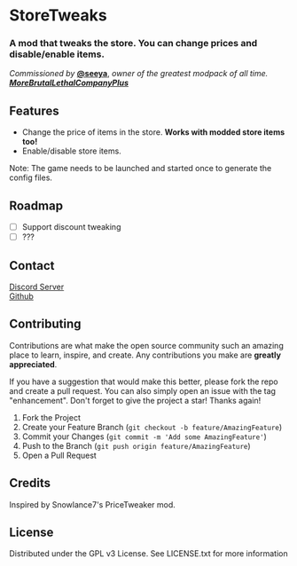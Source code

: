 # StoreTweaks

### A mod that tweaks the store. You can change prices and disable/enable items.

*Commissioned by* [**@seeya**](https://thunderstore.io/c/lethal-company/p/seechela/), *owner of the greatest modpack of all time. [**MoreBrutalLethalCompanyPlus**](https://thunderstore.io/c/lethal-company/p/seechela/MoreBrutalLethalCompanyPlus/)*

## Features

- Change the price of items in the store. **Works with modded store items too!**
- Enable/disable store items.

Note: The game needs to be launched and started once to generate the config files.

## Roadmap

- [ ] Support discount tweaking
- [ ] ???

## Contact

[Discord Server](https://discord.gg/CBfamjDeCG)  
[Github](https://github.com/baldugus/StoreTweaks)

## Contributing

Contributions are what make the open source community such an amazing place to learn, inspire, and create. Any contributions you make are **greatly appreciated**.

If you have a suggestion that would make this better, please fork the repo and create a pull request. You can also simply open an issue with the tag "enhancement".
Don't forget to give the project a star! Thanks again!

1. Fork the Project
2. Create your Feature Branch (`git checkout -b feature/AmazingFeature`)
3. Commit your Changes (`git commit -m 'Add some AmazingFeature'`)
4. Push to the Branch (`git push origin feature/AmazingFeature`)
5. Open a Pull Request

## Credits

Inspired by Snowlance7's PriceTweaker mod.

## License

Distributed under the GPL v3 License. See LICENSE.txt for more information
